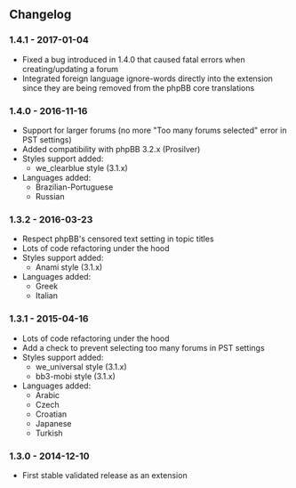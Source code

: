 ## Changelog

### 1.4.1 - 2017-01-04

- Fixed a bug introduced in 1.4.0 that caused fatal errors when creating/updating a forum
- Integrated foreign language ignore-words directly into the extension since they are being removed from the phpBB core translations

### 1.4.0 - 2016-11-16

- Support for larger forums (no more "Too many forums selected" error in PST settings)
- Added compatibility with phpBB 3.2.x (Prosilver)
- Styles support added:
    - we_clearblue style (3.1.x)
- Languages added:
    - Brazilian-Portuguese
    - Russian

### 1.3.2 - 2016-03-23

- Respect phpBB's censored text setting in topic titles
- Lots of code refactoring under the hood
- Styles support added:
    - Anami style (3.1.x)
- Languages added:
    - Greek
    - Italian

### 1.3.1 - 2015-04-16

- Lots of code refactoring under the hood
- Add a check to prevent selecting too many forums in PST settings
- Styles support added:
    - we_universal style (3.1.x)
    - bb3-mobi style (3.1.x)
- Languages added:
    - Arabic
    - Czech
    - Croatian
    - Japanese
    - Turkish

### 1.3.0 - 2014-12-10

- First stable validated release as an extension
